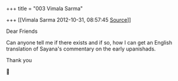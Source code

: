 +++
title = "003 Vimala Sarma"

+++
[[Vimala Sarma	2012-10-31, 08:57:45 [Source](https://groups.google.com/g/samskrita/c/1wcAETK5q7A)]]



Dear Friends

Can anyone tell me if there exists and if so, how I can get an English translation of Sayana's commentary on the early upanishads.

Thank you




